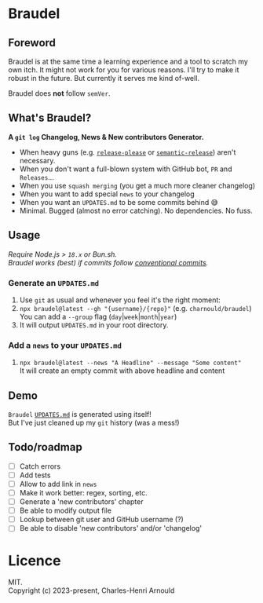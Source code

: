 # Braudel

## Foreword

Braudel is at the same time a learning experience and a tool to scratch my own itch. It might not work for you for various reasons. I'll try to make it robust in the future. But currently it serves me kind of-well.

Braudel does **not** follow `semVer`.

## What's Braudel?

**A `git log` Changelog, News & New contributors Generator.**

- When heavy guns (e.g. [`release-please`](https://github.com/googleapis/release-please) or [`semantic-release`](https://github.com/semantic-release/semantic-release)) aren't necessary.
- When you don't want a full-blown system with GitHub bot, `PR` and `Releases`...
- When you use `squash merging` (you get a much more cleaner changelog)
- When you want to add special `news` to your changelog
- When you want an `UPDATES.md` to be some commits behind 😅
- Minimal. Bugged (almost no error catching). No dependencies. No fuss.

## Usage

_Require Node.js > `18.x` or Bun.sh._  
_Braudel works (best) if commits follow [conventional commits](https://www.conventionalcommits.org/en/v1.0.0/)._

### Generate an `UPDATES.md`

1. Use `git` as usual and whenever you feel it's the right moment:
2. `npx braudel@latest --gh "{username}/{repo}"` (e.g. `charnould/braudel`)  
   You can add a `--group` flag (`day`|`week`|`month`|`year`)
3. It will output `UPDATES.md` in your root directory.

### Add a `news` to your `UPDATES.md`

1. `npx braudel@latest --news "A Headline" --message "Some content"`  
   It will create an empty commit with above headline and content

## Demo

`Braudel` [`UPDATES.md`](./UPDATES.md) is generated using itself!  
But I've just cleaned up my `git` history (was a mess!)

## Todo/roadmap

- [ ] Catch errors
- [ ] Add tests
- [ ] Allow to add link in `news`
- [ ] Make it work better: regex, sorting, etc.
- [ ] Generate a 'new contributors' chapter
- [ ] Be able to modify output file
- [ ] Lookup between git user and GitHub username (?)
- [ ] Be able to disable 'new contributors' and/or 'changelog'

# Licence

MIT.  
Copyright (c) 2023-present, Charles-Henri Arnould
